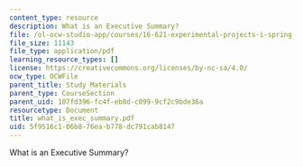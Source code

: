 ```yaml
---
content_type: resource
description: What is an Executive Summary?
file: /ol-ocw-studio-app/courses/16-621-experimental-projects-i-spring-2003/5f9516c106b876eab778dc791cab8147_what_is_exec_summary.pdf
file_size: 11143
file_type: application/pdf
learning_resource_types: []
license: https://creativecommons.org/licenses/by-nc-sa/4.0/
ocw_type: OCWFile
parent_title: Study Materials
parent_type: CourseSection
parent_uid: 107fd396-fc4f-eb8d-c099-9cf2c9bde36a
resourcetype: Document
title: what_is_exec_summary.pdf
uid: 5f9516c1-06b8-76ea-b778-dc791cab8147
---
```

What is an Executive Summary?